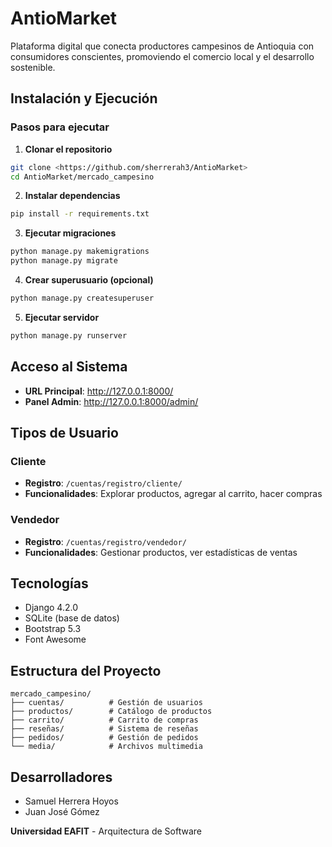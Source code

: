 # AntioMarket 

Plataforma digital que conecta productores campesinos de Antioquia con consumidores conscientes, promoviendo el comercio local y el desarrollo sostenible.

## Instalación y Ejecución

### Pasos para ejecutar

1. **Clonar el repositorio**
```bash
git clone <https://github.com/sherrerah3/AntioMarket>
cd AntioMarket/mercado_campesino
```

2. **Instalar dependencias**
```bash
pip install -r requirements.txt
```

3. **Ejecutar migraciones**
```bash
python manage.py makemigrations
python manage.py migrate
```

4. **Crear superusuario (opcional)**
```bash
python manage.py createsuperuser
```

5. **Ejecutar servidor**
```bash
python manage.py runserver
```

## Acceso al Sistema

- **URL Principal**: http://127.0.0.1:8000/
- **Panel Admin**: http://127.0.0.1:8000/admin/

## Tipos de Usuario

### Cliente
- **Registro**: `/cuentas/registro/cliente/`
- **Funcionalidades**: Explorar productos, agregar al carrito, hacer compras

### Vendedor
- **Registro**: `/cuentas/registro/vendedor/`
- **Funcionalidades**: Gestionar productos, ver estadísticas de ventas

## Tecnologías

- Django 4.2.0
- SQLite (base de datos)
- Bootstrap 5.3
- Font Awesome

## Estructura del Proyecto

```
mercado_campesino/
├── cuentas/          # Gestión de usuarios
├── productos/        # Catálogo de productos
├── carrito/          # Carrito de compras
├── reseñas/          # Sistema de reseñas
├── pedidos/          # Gestión de pedidos
└── media/            # Archivos multimedia
```

## Desarrolladores

- Samuel Herrera Hoyos
- Juan José Gómez

**Universidad EAFIT** - Arquitectura de Software